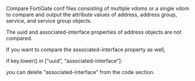 Compare FortiGate conf files consisting of multiple vdoms or a single vdom to compare and output the attribute values of address, address group, service, and service group objects.

The uuid and associated-interface properties of address objects are not compared.

If you want to compare the associated-interface property as well, 

if key.lower() in [“uuid”, “associated-interface”]:

you can delete “associated-interface” from the code section.
